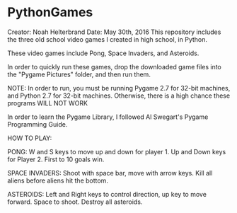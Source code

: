 # PythonGames

Creator: Noah Helterbrand
Date: May 30th, 2016
This repository includes the three old school video games I created in high school, in Python. 

These video games include Pong, Space Invaders, and Asteroids.

In order to quickly run these games, drop the downloaded game files into the "Pygame Pictures" folder, and then run them.

NOTE: In order to run, you must be running Pygame 2.7 for 32-bit machines, and Python 2.7 for 32-bit machines. Otherwise, there is a high chance these programs
WILL NOT WORK

In order to learn the Pygame Library, I followed Al Swegart's Pygame Programming Guide.

HOW TO PLAY:

PONG:
W and S keys to move up and down for player 1. Up and Down keys for Player 2. First to 10 goals win.

SPACE INVADERS:
Shoot with space bar, move with arrow keys. Kill all aliens before aliens hit the bottom.

ASTEROIDS:
Left and Right keys to control direction, up key to move forward. Space to shoot. Destroy all asteroids.
